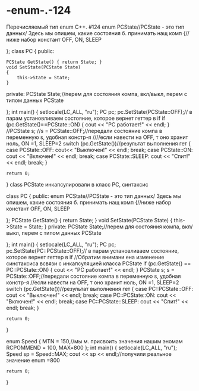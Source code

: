 # -enum-.-124
Перечисляемый тип enum С++. #124
enum PCState//PCState - это тип данных/ Здесь мы опишем, какие состояния б. принимать нащ комп 
{//ниже набор констант
OFF,
ON,
SLEEP

};
class PC
{
public:

	PCState GetState() { return State; }
	void SetState(PCState State)
	{
		this->State = State;
	}
private:
PCState State;//перем для состояния компа, вкл/выкл, перем с типом данных PCState

};
int main()
{
	setlocale(LC_ALL, "ru");
	PC pc;
	pc.SetState(PCState::OFF);// в парам установливаем состояние, которое вернет геттер в if
	if (pc.GetState()==PCState::ON)
	{
		cout << "РС работает!" << endl;
	}
	//PCState s;
	//s = PCState::OFF;//передали состояние компа в переменную s, удобная констр-я
	////если навести на OFF, т оно хранит ноль, ON =1, SLEEP=2
	switch (pc.GetState())//результат выполнения гет
	{
	case PCState::OFF:
			cout<< "Выключен!" << endl;
			break;
	case PCState::ON:
				cout << "Включен!" << endl;
				break;
	case PCState::SLEEP:
					cout << "Спит!" << endl;
					break;
	}
	

	return 0;
}
class PCState инкапсулировали в класс PC, синтаксис

class PC
{
public:
enum PCState//PCState - это тип данных/ Здесь мы опишем, какие состояния б. принимать нащ комп 
{//ниже набор констант
	OFF,
	ON,
	SLEEP

};
	PCState GetState() { return State; }
	void SetState(PCState State)
	{
		this->State = State;
	}
private:
	PCState State;//перем для состояния компа, вкл/выкл, перем с типом данных PCState

};
int main()
{
	setlocale(LC_ALL, "ru");
	PC pc;
	pc.SetState(PC::PCState::OFF);// в парам установливаем состояние, которое вернет геттер в if
	//Обратим внимани ена изменение синстаксиса всвязи с инкапсуляцией класса PCState
	if (pc.GetState() == PC::PCState::ON)
	{
		cout << "РС работает!" << endl;
	}
	PCState s;
	s = PCState::OFF;//передали состояние компа в переменную s, удобная констр-я
	//если навести на OFF, т оно хранит ноль, ON =1, SLEEP=2
	switch (pc.GetState())//результат выполнения гет
	{
	case PC::PCState::OFF:
		cout << "Выключен!" << endl;
		break;
	case PC::PCState::ON:
		cout << "Включен!" << endl;
		break;
	case PC::PCState::SLEEP:
		cout << "Спит!" << endl;
		break;
	}


	return 0;
}

enum Speed
{
	MTN = 150,//мы м. присвоить значения нашим эномам
	RCPOMMEND = 100,
    MAX=800
};
int main()
{
	setlocale(LC_ALL, "ru");
	Speed sp = Speed::MAX;
	cout << sp << endl;//получили реальное значение enum =800

	return 0;
}


